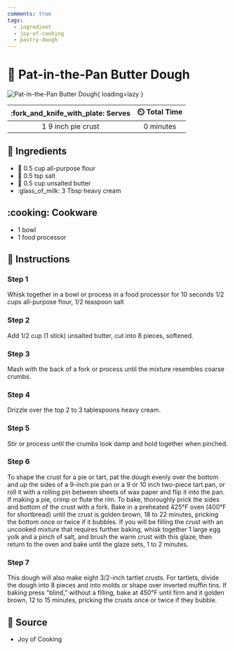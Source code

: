 ```yaml
---
comments: true
tags:
  - ingredient
  - joy-of-cooking
  - pastry-dough
---
```

# :pie: Pat-in-the-Pan Butter Dough

![Pat-in-the-Pan Butter Dough](../../assets/images/pat-in-the-pan-butter-dough.jpg){ loading=lazy }

| :fork_and_knife_with_plate: Serves | :timer_clock: Total Time |
|:----------------------------------:|:-----------------------: |
| 1 9 inch pie crust | 0 minutes |

## :salt: Ingredients

- :ear_of_rice: 0.5 cup all-purpose flour
- :salt: 0.5 tsp salt
- :butter: 0.5 cup unsalted butter
- :glass_of_milk: 3 Tbsp heavy cream

## :cooking: Cookware

- 1 bowl
- 1 food processor

## :pencil: Instructions

### Step 1

Whisk together in a bowl or process in a food processor for 10 seconds 1/2 cups all-purpose flour, 1/2 teaspoon salt

### Step 2

Add 1/2 cup (1 stick) unsalted butter, cut into 8 pieces, softened.

### Step 3

Mash with the back of a fork or process until the mixture resembles coarse crumbs.

### Step 4

Drizzle over the top 2 to 3 tablespoons heavy cream.

### Step 5

Stir or process until the crumbs look damp and hold together when pinched.

### Step 6

To shape the crust for a pie or tart, pat the dough evenly over the bottom and up the sides of a 9-inch pie pan or a
9 or 10 inch two-piece tart pan, or roll it with a rolling pin between sheets of wax paper and flip it into the pan.
If making a pie, crimp or flute the rim. To bake, thoroughly prick the sides and bottom of the crust with a fork. Bake
in a preheated 425°F oven (400°F for shortbread) until the crust is golden brown, 18 to 22 minutes, pricking the
bottom once or twice if it bubbles. If you will be filling the crust with an uncooked mixture that requires further
baking, whisk together 1 large egg yolk and a pinch of salt, and brush the warm crust with this glaze, then return
to the oven and bake until the glaze sets, 1 to 2 minutes.

### Step 7

This dough will also make eight 3/2-inch tartlet crusts. For tartlets, divide the dough into 8 pieces and into molds
or shape over inverted muffin tins. If baking press "blind," without a filling, bake at 450°F until firm and it
golden brown, 12 to 15 minutes, pricking the crusts once or twice if they bubble.

## :link: Source

- Joy of Cooking
